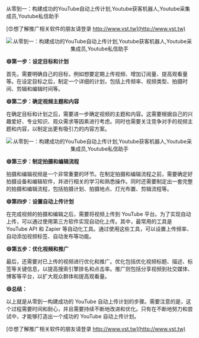 从零到一：构建成功的YouTube自动上传计划,Youtube获客机器人,Youtube采集成员,Youtube私信助手

[😍想了解推广相关软件的朋友请登录 http://www.vst.tw](http://www.vst.tw)

 <center><img src="https://vst.tw/MP4/tuiguang/png/6.png" alt="从零到一：构建成功的YouTube自动上传计划,Youtube获客机器人,Youtube采集成员,Youtube私信助手"></center>

**😄第一步：设定目标和计划**

首先，需要明确自己的目标，例如想要定期上传视频、增加订阅量、提高观看量等。在设定目标之后，制定一个详细的计划，包括上传频率、视频类型、拍摄时间、剪辑和编辑时间等。

**😄第二步：确定视频主题和内容**

在确定目标和计划之后，需要进一步确定视频的主题和内容。这需要根据自己的兴趣爱好、专业知识、观众需求等因素进行考虑。同时也需要关注竞争对手的视频主题和内容，以制定出更有吸引力的内容方案。

 <center><img src="https://vst.tw/MP4/tuiguang/png/5.png" alt="从零到一：构建成功的YouTube自动上传计划,Youtube获客机器人,Youtube采集成员,Youtube私信助手"></center>

**😄第三步：制定拍摄和编辑流程**

拍摄和编辑视频是一个非常重要的环节。在制定拍摄和编辑流程之前，需要确定好拍摄设备和编辑软件，并进行相关的学习和熟悉操作。同时还需要制定出一套完整的拍摄和编辑流程，包括拍摄计划、拍摄地点、灯光布置、剪辑流程等。

**😄第四步：设置自动上传计划**

在完成视频的拍摄和编辑之后，需要将视频上传到 YouTube 平台。为了实现自动上传，可以通过使用第三方软件实现自动化上传。其中，最常用的工具是 YouTube API 和 Zapier 等自动化工具。通过使用这些工具，可以设置上传频率、自动添加视频标签、自动发布等功能。

**😄第五步：优化视频和推广**

最后，还需要对已上传的视频进行优化和推广。优化包括优化视频标题、描述、标签等关键信息，以提高搜索引擎排名和点击率。推广则包括分享视频到社交媒体、博客等平台，以扩大观众群体和提高观看量。

**😄总结：**

以上就是从零到一构建成功的 YouTube 自动上传计划的步骤。需要注意的是，这个过程需要时间和耐心，并且需要持续不断地改进和优化。只有在不断地努力和尝试中，才能够打造出一个成功的 YouTube 自动上传计划。

[😍想了解推广相关软件的朋友请登录 http://www.vst.tw](http://www.vst.tw)



